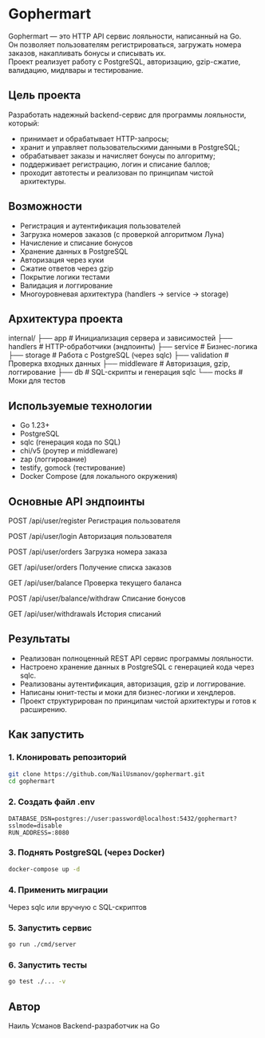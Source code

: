 # Gophermart

Gophermart — это HTTP API сервис лояльности, написанный на Go.  
Он позволяет пользователям регистрироваться, загружать номера заказов, накапливать бонусы и списывать их.  
Проект реализует работу с PostgreSQL, авторизацию, gzip-сжатие, валидацию, мидлвары и тестирование.

## Цель проекта

Разработать надежный backend-сервис для программы лояльности, который:
- принимает и обрабатывает HTTP-запросы;
- хранит и управляет пользовательскими данными в PostgreSQL;
- обрабатывает заказы и начисляет бонусы по алгоритму;
- поддерживает регистрацию, логин и списание баллов;
- проходит автотесты и реализован по принципам чистой архитектуры.

## Возможности

- Регистрация и аутентификация пользователей  
- Загрузка номеров заказов (с проверкой алгоритмом Луна)  
- Начисление и списание бонусов  
- Хранение данных в PostgreSQL  
- Авторизация через куки  
- Сжатие ответов через gzip  
- Покрытие логики тестами  
- Валидация и логгирование  
- Многоуровневая архитектура (handlers → service → storage)

## Архитектура проекта

internal/
├── app           # Инициализация сервера и зависимостей
├── handlers      # HTTP-обработчики (эндпоинты)
├── service       # Бизнес-логика
├── storage       # Работа с PostgreSQL (через sqlc)
├── validation    # Проверка входных данных
├── middleware    # Авторизация, gzip, логгирование
├── db            # SQL-скрипты и генерация sqlc
└── mocks         # Моки для тестов

## Используемые технологии

- Go 1.23+
- PostgreSQL
- sqlc (генерация кода по SQL)
- chi/v5 (роутер и middleware)
- zap (логгирование)
- testify, gomock (тестирование)
- Docker Compose (для локального окружения)

## Основные API эндпоинты
POST /api/user/register
Регистрация пользователя

POST /api/user/login
Авторизация пользователя

POST /api/user/orders
Загрузка номера заказа

GET /api/user/orders
Получение списка заказов

GET /api/user/balance
Проверка текущего баланса

POST /api/user/balance/withdraw
Списание бонусов

GET /api/user/withdrawals
История списаний

## Результаты
- Реализован полноценный REST API сервис программы лояльности.
- Настроено хранение данных в PostgreSQL с генерацией кода через sqlc.
- Реализованы аутентификация, авторизация, gzip и логгирование.
- Написаны юнит-тесты и моки для бизнес-логики и хендлеров.
- Проект структурирован по принципам чистой архитектуры и готов к расширению.

## Как запустить

### 1. Клонировать репозиторий
```bash
git clone https://github.com/NailUsmanov/gophermart.git
cd gophermart
```

### 2. Создать файл .env
```env
DATABASE_DSN=postgres://user:password@localhost:5432/gophermart?sslmode=disable
RUN_ADDRESS=:8080
```

### 3. Поднять PostgreSQL (через Docker)
```bash
docker-compose up -d
```

### 4. Применить миграции
Через sqlc или вручную с SQL-скриптов

### 5. Запустить сервис
```bash
go run ./cmd/server
```

### 6. Запустить тесты
```bash
go test ./... -v
```

## Автор

Наиль Усманов
Backend-разработчик на Go
